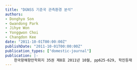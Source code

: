 ```yaml
---
title: "DGNSS 기준국 관측환경 분석"
authors:
- Donghyo Son
- Gwandong Park
- Jihye Won
- Yonggwon Choi
- Changdon Kee
date: "2011-10-01T00:00:00Z"
publishDate: "2011-10-01T00:00:00Z"
publication_types: ["domestic-journal"]
publication: |-
    한국항해항만학회지 35권 제8호 2011년 10월, pp625-629, 학진등재
---
```


